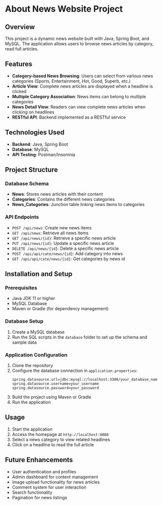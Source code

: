 # About News Website Project

## Overview
This project is a dynamic news website built with Java, Spring Boot, and MySQL. The application allows users to browse news articles by category, read full articles.

## Features
- **Category-based News Browsing**: Users can select from various news categories (Sports, Entertainment, Hot, Good, Superb, etc.)
- **Article View**: Complete news articles are displayed when a headline is clicked
- **Multiple Category Association**: News items can belong to multiple categories
- **News Detail View**: Readers can view complete news articles when clicking on headlines
- **RESTful API**: Backend implemented as a RESTful service

## Technologies Used
- **Backend**: Java, Spring Boot
- **Database**: MySQL
- **API Testing**: Postman/Insomnia

## Project Structure

### Database Schema
- **News**: Stores news articles with their content
- **Categories**: Contains the different news categories
- **News_Categories**: Junction table linking news items to categories


### API Endpoints
- `POST /api/news`: Create new news items
- `GET /api/news`: Retrieve all news items
- `GET /api/news/{id}`: Retrieve a specific news article
- `PUT /api/news/{id}`: Update a specific news article
- `DELETE /api/news/{id}`: Delete a specific news article
- `POST /api/api/cate/news/{id}`: Add category into news
- `GET /api/api/cate/news/{id}`: Get categories by news id


## Installation and Setup

### Prerequisites
- Java JDK 11 or higher
- MySQL Database
- Maven or Gradle (for dependency management)

### Database Setup
1. Create a MySQL database
2. Run the SQL scripts in the `database` folder to set up the schema and sample data

### Application Configuration
1. Clone the repository
2. Configure the database connection in `application.properties`:
   ```properties
   spring.datasource.url=jdbc:mysql://localhost:3306/your_database_name
   spring.datasource.username=your_username
   spring.datasource.password=your_password
   ```
3. Build the project using Maven or Gradle
4. Run the application

## Usage
1. Start the application
2. Access the homepage at `http://localhost:8080`
3. Select a news category to view related headlines
4. Click on a headline to read the full article


## Future Enhancements
- User authentication and profiles
- Admin dashboard for content management
- Image upload functionality for news articles
- Comment system for user interaction
- Search functionality
- Pagination for news listings
